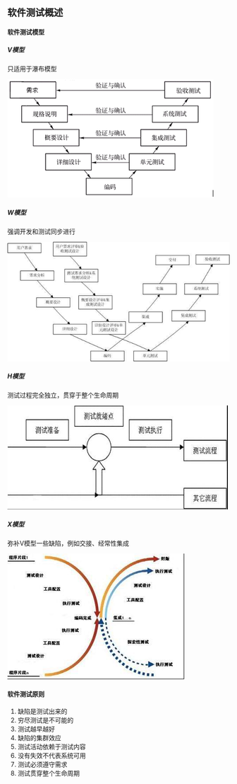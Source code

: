## 软件测试概述

#### 软件测试模型

##### V模型

只适用于瀑布模型

![V模型](images/VModel.gif)

##### W模型

强调开发和测试同步进行

![W模型](images/WModel.jpeg)

##### H模型

测试过程完全独立，贯穿于整个生命周期

![H模型](images/HModel.jpg)

##### X模型

弥补V模型一些缺陷，例如交接、经常性集成

![X模型](images/XModel.jpeg)

#### 软件测试原则

1. 缺陷是测试出来的
2. 穷尽测试是不可能的
3. 测试越早越好
4. 缺陷的集群效应
5. 测试活动依赖于测试内容
6. 没有失效不代表系统可用
7. 测试必须遵守需求
8. 测试贯穿整个生命周期